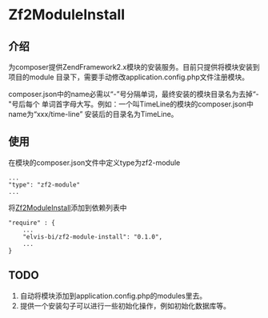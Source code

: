 Zf2ModuleInstall
==================

介绍
----
为composer提供ZendFramework2.x模块的安装服务。目前只提供将模块安装到项目的module
目录下，需要手动修改application.config.php文件注册模块。

composer.json中的name必需以“-”号分隔单词，最终安装的模块目录名为去掉“-"号后每个
单词首字母大写。例如：一个叫TimeLine的模块的composer.json中name为“xxx/time-line”
安装后的目录名为TimeLine。

使用
----
在模块的composer.json文件中定义type为zf2-module

    ...
    "type": "zf2-module"
    ...

将[Zf2ModuleInstall]()添加到依赖列表中

    "require" : {
        ...
        "elvis-bi/zf2-module-install": "0.1.0",
        ...
    }

TODO
----
1. 自动将模块添加到application.config.php的modules里去。
2. 提供一个安装勾子可以进行一些初始化操作，例如初始化数据库等。
